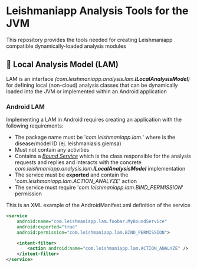 # Leishmaniapp Analysis Tools for the JVM
This repository provides the tools needed for creating Leishmaniapp compatible dynamically-loaded analysis modules

## 🧩 Local Analysis Model (LAM)
LAM is an interface _(com.leishmaniapp.analysis.lam.**ILocalAnalysisModel**)_ for defining local (non-cloud) analysis classes that can be dynamically loaded into the JVM or implemented within an Android application

### Android LAM
Implementing a LAM in Android requires creating an application with the following requirements:

* The package name must be '_com.leishmaniapp.lam.*<disease>*_' where _<disease>_ is the disease/model ID (ej. leishmaniasis.giemsa)
* Must not contain any activities
* Contains a [*Bound Service*](https://developer.android.com/develop/background-work/services/bound-services) which is the class responsible for the analysis requests and replies and interacts with the concrete _com.leishmaniapp.analysis.lam.**ILocalAnalysisModel**_ implementation
* The service must be **exported** and contain the '_com.leishmaniapp.lam.ACTION_ANALYZE_' action
* The service must require '_com.leishmaniapp.lam.BIND_PERMISSION_' permission

This is an XML example of the AndroidManifest.xml definition of the service
```xml
<service
	android:name="com.leishmaniapp.lam.foobar.MyBoundService"
	android:exported="true"
	android:permission="com.leishmaniapp.lam.BIND_PERMISSION">

	<intent-filter>
		<action android:name="com.leishmaniapp.lam.ACTION_ANALYZE" />
	</intent-filter>
</service>
```